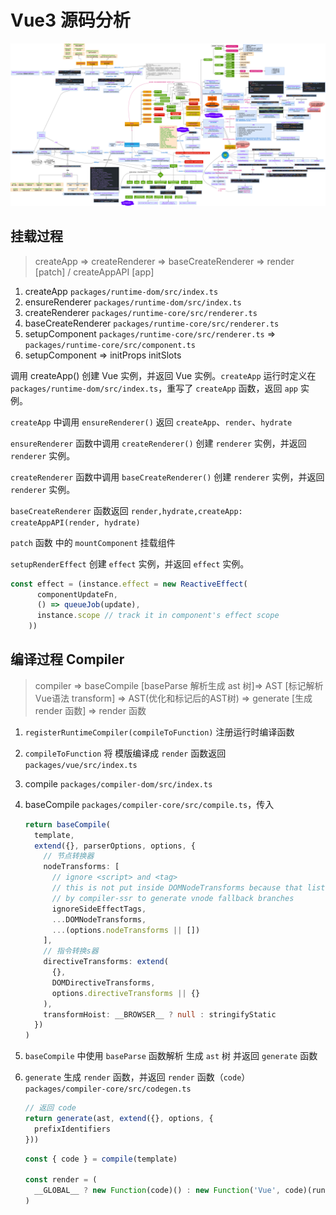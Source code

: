 # Vue3 源码分析

![vue3 源码导图](https://raw.githubusercontent.com/WalkAlone0325/source-draw/main/Vue3%20%E6%9E%84%E5%BB%BA%E6%96%B0.drawio.png)

## 挂载过程

> createApp => createRenderer => baseCreateRenderer => render [patch] / createAppAPI [app]

1. createApp `packages/runtime-dom/src/index.ts`
2. ensureRenderer `packages/runtime-dom/src/index.ts`
3. createRenderer `packages/runtime-core/src/renderer.ts`
4. baseCreateRenderer `packages/runtime-core/src/renderer.ts`
5. setupComponent `packages/runtime-core/src/renderer.ts` => `packages/runtime-core/src/component.ts`
6. setupComponent => initProps initSlots



调用 createApp() 创建 Vue 实例，并返回 Vue 实例。`createApp` 运行时定义在 `packages/runtime-dom/src/index.ts`，重写了 `createApp` 函数，返回 `app` 实例。

`createApp` 中调用 `ensureRenderer()` 返回 `createApp`、`render`、`hydrate`

`ensureRenderer` 函数中调用 `createRenderer()` 创建 `renderer` 实例，并返回 `renderer` 实例。

`createRenderer` 函数中调用 `baseCreateRenderer()` 创建 `renderer` 实例，并返回 `renderer` 实例。

`baseCreateRenderer` 函数返回 `render,hydrate,createApp: createAppAPI(render, hydrate)`

`patch` 函数 中的 `mountComponent` 挂载组件

`setupRenderEffect` 创建 `effect` 实例，并返回 `effect` 实例。

```ts
const effect = (instance.effect = new ReactiveEffect(
      componentUpdateFn,
      () => queueJob(update),
      instance.scope // track it in component's effect scope
    ))
```

## 编译过程 Compiler

> compiler => baseCompile [baseParse 解析生成 ast 树]=> AST [标记解析Vue语法 transform] => AST(优化和标记后的AST树) => generate [生成 render 函数] => render 函数

1. `registerRuntimeCompiler(compileToFunction)` 注册运行时编译函数
2. `compileToFunction` 将 模版编译成 `render` 函数返回 `packages/vue/src/index.ts`
3. compile `packages/compiler-dom/src/index.ts`
4. baseCompile `packages/compiler-core/src/compile.ts`，传入
    ```ts
    return baseCompile(
      template,
      extend({}, parserOptions, options, {
        // 节点转换器
        nodeTransforms: [
          // ignore <script> and <tag>
          // this is not put inside DOMNodeTransforms because that list is used
          // by compiler-ssr to generate vnode fallback branches
          ignoreSideEffectTags,
          ...DOMNodeTransforms,
          ...(options.nodeTransforms || [])
        ],
        // 指令转换s器
        directiveTransforms: extend(
          {},
          DOMDirectiveTransforms,
          options.directiveTransforms || {}
        ),
        transformHoist: __BROWSER__ ? null : stringifyStatic
      })
    )
    ```
5. `baseCompile` 中使用 `baseParse` 函数解析 生成 `ast` 树 并返回 `generate` 函数
6. `generate` 生成 `render` 函数，并返回 `render` 函数（`code`） `packages/compiler-core/src/codegen.ts`

    ```ts
    // 返回 code 
    return generate(ast, extend({}, options, {
      prefixIdentifiers
    }))
    ```

    ```ts
    const { code } = compile(template)

    const render = (
      __GLOBAL__ ? new Function(code)() : new Function('Vue', code)(runtimeDom)
    )
    ```
